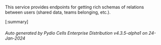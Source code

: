 






This service provides endpoints for getting rich schemas of relations between users (shared data, teams belonging, etc.).

[:summary]

###### Auto generated by Pydio Cells Enterprise Distribution v4.3.5-alpha1 on 24-Jan-2024

